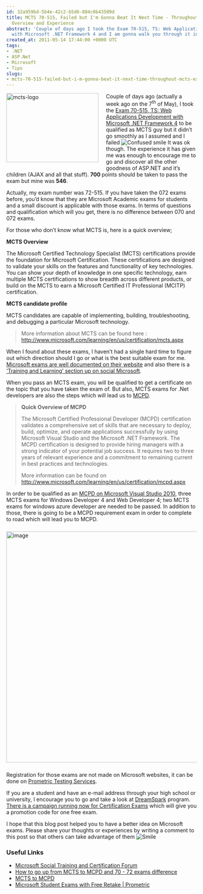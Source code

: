 ```yaml
---
id: 32a959bd-5b4e-42c2-b5d6-884c0b43509d
title: MCTS 70-515, Failed but I'm Gonna Beat It Next Time - Throughout MCTS Exam
  Overview and Experience
abstract: 'Couple of days ago I took the Exam 70-515, TS: Web Applications Development
  with Microsoft .NET Framework 4 and I am gonna walk you through it in this post'
created_at: 2011-05-14 17:44:00 +0000 UTC
tags:
- .NET
- ASP.Net
- Microsoft
- Tips
slugs:
- mcts-70-515-failed-but-i-m-gonna-beat-it-next-time-throughout-mcts-exam-overview-and-experience
---
```


<p><a href="https://www.tugberkugurlu.com/Content/images/UploadedByAuthors/wlw/MCTS_13DE7/mcts-logo.gif"><img height="183" width="244" src="https://www.tugberkugurlu.com/Content/images/UploadedByAuthors/wlw/MCTS_13DE7/mcts-logo_thumb.gif" align="left" alt="mcts-logo" border="0" title="mcts-logo" style="background-image: none; margin: 0px 20px 10px 0px; padding-left: 0px; padding-right: 0px; display: inline; float: left; padding-top: 0px; border: 0px;" /></a></p>
<p>Couple of days ago (actually a week ago on the 7<sup>th</sup> of May), I took the <a target="_blank" href="http://www.microsoft.com/learning/en/us/exam.aspx?ID=70-515&amp;locale=en-us" title="http://www.microsoft.com/learning/en/us/exam.aspx?ID=70-515&amp;locale=en-us">Exam 70-515, TS: Web Applications Development with Microsoft .NET Framework 4</a> to be qualified as MCTS guy but it didn&rsquo;t go smoothly as I assumed and I failed <img src="https://www.tugberkugurlu.com/Content/images/UploadedByAuthors/wlw/MCTS_13DE7/wlEmoticon-confusedsmile.png" alt="Confused smile" class="wlEmoticon wlEmoticon-confusedsmile" style="border-style: none;" /> It was ok though. The experience it has given me was enough to encourage me to go and discover all the other goodness of ASP.NET and it&rsquo;s children (AJAX and all that stuff). <strong>700 </strong>points should be taken to pass the exam but mine was <strong>546</strong>.</p>
<p>Actually, my exam number was 72-515. If you have taken the 072 exams before, you&rsquo;d know that they are Microsoft Academic exams for students and a small discount is applicable with those exams. In terms of questions and qualification which will you get, there is no difference between 070 and 072 exams.</p>
<p>For those who don&rsquo;t know what MCTS is, here is a quick overview;</p>
<p><strong>MCTS Overview</strong></p>
<p>The Microsoft Certified Technology Specialist (MCTS) certifications provide the foundation for Microsoft Certification. These certifications are designed to validate your skills on the features and functionality of key technologies. You can show your depth of knowledge in one specific technology, earn multiple MCTS certifications to show breadth across different products, or build on the MCTS to earn a Microsoft Certified IT Professional (MCITP) certification.</p>
<p><strong>MCTS candidate profile</strong></p>
<p>MCTS candidates are capable of implementing, building, troubleshooting, and debugging a particular Microsoft technology.</p>
<blockquote>
<p>More information about MCTS can be found here : <a href="http://www.microsoft.com/learning/en/us/certification/mcts.aspx">http://www.microsoft.com/learning/en/us/certification/mcts.aspx</a></p>
</blockquote>
<p>When I found about these exams, I haven&rsquo;t had a single hard time to figure out which direction should I go or what is the best suitable exam for me. <a target="_blank" href="http://www.microsoft.com/learning/en/us/certification/cert-default.aspx" title="http://www.microsoft.com/learning/en/us/certification/cert-default.aspx">Microsoft exams are well documented on their website</a> and also there is a <a target="_blank" href="http://social.microsoft.com/Forums/en/CertGeneral/threads" title="http://social.microsoft.com/Forums/en/CertGeneral/threads">&lsquo;Training and Learning&rsquo; section up on social Microsoft</a>.</p>
<p>When you pass an MCTS exam, you will be qualified to get a certificate on the topic that you have taken the exam of. But also, MCTS exams for .Net developers are also the steps which will lead us to <a target="_blank" href="http://www.microsoft.com/learning/en/us/certification/mcpd.aspx" title="http://www.microsoft.com/learning/en/us/certification/mcpd.aspx">MCPD</a>.</p>
<blockquote>
<p><strong>Quick Overview of MCPD</strong></p>
<p>The Microsoft Certified Professional Developer (MCPD) certification validates a comprehensive set of skills that are necessary to deploy, build, optimize, and operate applications successfully by using Microsoft Visual Studio and the Microsoft .NET Framework. The MCPD certification is designed to provide hiring managers with a strong indicator of your potential job success. It requires two to three years of relevant experience and a commitment to remaining current in best practices and technologies.</p>
<p>More information can be found on <a href="http://www.microsoft.com/learning/en/us/certification/mcpd.aspx">http://www.microsoft.com/learning/en/us/certification/mcpd.aspx</a></p>
</blockquote>
<p>In order to be qualified as an <a target="_blank" href="http://www.microsoft.com/learning/en/us/certification/mcpd.aspx#vs2010" title="http://www.microsoft.com/learning/en/us/certification/mcpd.aspx#vs2010">MCPD on Microsoft Visual Studio 2010</a>, three MCTS exams for Windows Developer 4 and Web Developer 4; two MCTS exams for windows azure developer are needed to be passed. In addition to those, there is going to be a MCPD requirement exam in order to complete to road which will lead you to MCPD.</p>
<p><a href="https://www.tugberkugurlu.com/Content/images/UploadedByAuthors/wlw/MCTS_13DE7/image.png"><img height="612" width="684" src="https://www.tugberkugurlu.com/Content/images/UploadedByAuthors/wlw/MCTS_13DE7/image_thumb.png" alt="image" border="0" title="image" style="background-image: none; margin: 10px 0px; padding-left: 0px; padding-right: 0px; display: inline; padding-top: 0px; border: 0px;" /></a></p>
<p>Registration for those exams are not made on Microsoft websites, it can be done on <a target="_blank" href="http://www.prometric.com/Microsoft/default.htm" title="http://www.prometric.com/Microsoft/default.htm">Prometric Testing Services</a>.</p>
<p>If you are a student and have an e-mail address through your high school or university, I encourage you to go and take a look at <a target="_blank" href="https://www.dreamspark.com/" title="https://www.dreamspark.com/">DreamSpark</a> program. <a target="_blank" href="https://www.dreamspark.com/Products/Product.aspx?ProductId=24" title="https://www.dreamspark.com/Products/Product.aspx?ProductId=24">There is a campaign running now for Certification Exams</a> which will give you a promotion code for one free exam.</p>
<p>I hope that this blog post helped you to have a better idea on Microsoft exams. Please share your thoughts or experiences by writing a comment to this post so that others can take advantage of them <img src="https://www.tugberkugurlu.com/Content/images/UploadedByAuthors/wlw/MCTS_13DE7/wlEmoticon-smile.png" alt="Smile" class="wlEmoticon wlEmoticon-smile" style="border-style: none;" /></p>
<h3>Useful Links</h3>
<ul>
<li><a target="_blank" href="http://social.microsoft.com/Forums/en/CertGeneral/threads" title="http://social.microsoft.com/Forums/en/CertGeneral/threads">Microsoft Social Training and Certification Forum</a></li>
<li><a target="_blank" href="http://social.microsoft.com/Forums/en/CertGeneral/thread/5d56df01-afba-4f6a-833d-46d00c75a3aa" title="http://social.microsoft.com/Forums/en/CertGeneral/thread/5d56df01-afba-4f6a-833d-46d00c75a3aa">How to go up from MCTS to MCPD and 70 - 72 exams difference</a></li>
<li><a target="_blank" href="http://social.microsoft.com/Forums/en/CertGeneral/thread/a7605006-ae42-45fe-b835-d8300c373c75" title="http://social.microsoft.com/Forums/en/CertGeneral/thread/a7605006-ae42-45fe-b835-d8300c373c75">MCTS to MCPD</a></li>
<li><a target="_blank" href="http://www.prometric.com/microsoft/academic_form.htm?s=ACA2" title="http://www.prometric.com/microsoft/academic_form.htm?s=ACA2">Microsoft Student Exams with Free Retake | Prometric</a></li>
</ul>